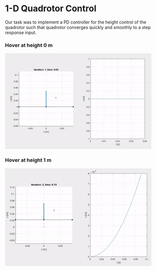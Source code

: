 # 1-D Quadrotor Control
Our task was to implement a PD controller for the height control of the quadrotor such that quadrotor converges quickly and smoothly to a step response input.
### Hover at height 0 m

![](https://github.com/IvLabs/robust_quadcopter_control/blob/main/1-D%20Quadrotor%20Control/Results/Hover%20at%20height%200m.gif)

### Hover at height 1 m

![](https://github.com/IvLabs/robust_quadcopter_control/blob/main/1-D%20Quadrotor%20Control/Results/Hover%20at%20height%201m.gif)
